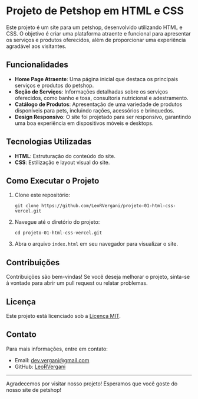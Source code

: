# Projeto de Petshop em HTML e CSS

Este projeto é um site para um petshop, desenvolvido utilizando HTML e CSS. O objetivo é criar uma plataforma atraente e funcional para apresentar os serviços e produtos oferecidos, além de proporcionar uma experiência agradável aos visitantes.

## Funcionalidades

- **Home Page Atraente**: Uma página inicial que destaca os principais serviços e produtos do petshop.
- **Seção de Serviços**: Informações detalhadas sobre os serviços oferecidos, como banho e tosa, consultoria nutricional e adestramento.
- **Catálogo de Produtos**: Apresentação de uma variedade de produtos disponíveis para pets, incluindo rações, acessórios e brinquedos.
- **Design Responsivo**: O site foi projetado para ser responsivo, garantindo uma boa experiência em dispositivos móveis e desktops.

## Tecnologias Utilizadas

- **HTML**: Estruturação do conteúdo do site.
- **CSS**: Estilização e layout visual do site.

## Como Executar o Projeto

1. Clone este repositório:
   ```
   git clone https://github.com/LeoRVergani/projeto-01-html-css-vercel.git
   ```

2. Navegue até o diretório do projeto:
   ```
   cd projeto-01-html-css-vercel.git
   ```

3. Abra o arquivo `index.html` em seu navegador para visualizar o site.

## Contribuições

Contribuições são bem-vindas! Se você deseja melhorar o projeto, sinta-se à vontade para abrir um pull request ou relatar problemas.

## Licença

Este projeto está licenciado sob a [Licença MIT](LICENSE).

## Contato

Para mais informações, entre em contato:

- Email: dev.vergani@gmail.com
- GitHub: [LeoRVergani](https://github.com/leorvergani)

---

Agradecemos por visitar nosso projeto! Esperamos que você goste do nosso site de petshop!
